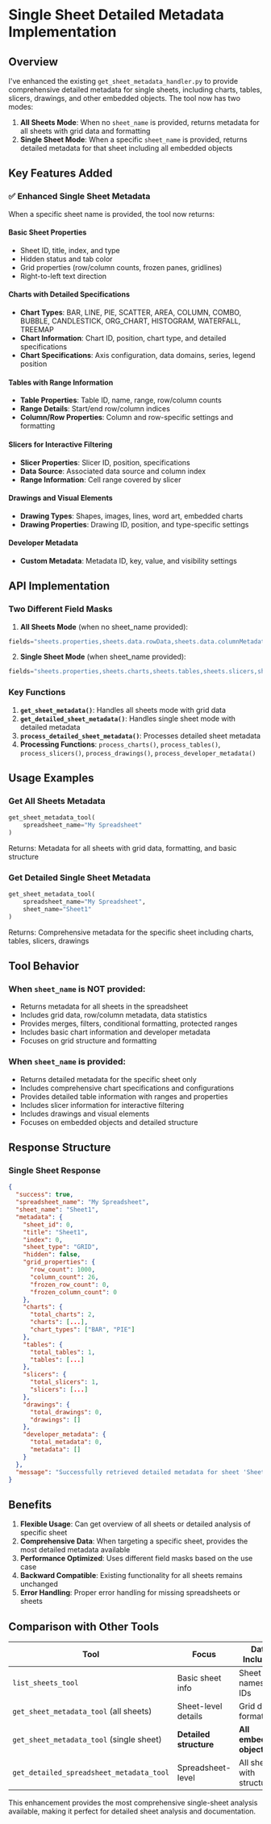 # Single Sheet Detailed Metadata Implementation

## Overview

I've enhanced the existing `get_sheet_metadata_handler.py` to provide comprehensive detailed metadata for single sheets, including charts, tables, slicers, drawings, and other embedded objects. The tool now has two modes:

1. **All Sheets Mode**: When no `sheet_name` is provided, returns metadata for all sheets with grid data and formatting
2. **Single Sheet Mode**: When a specific `sheet_name` is provided, returns detailed metadata for that sheet including all embedded objects

## Key Features Added

### ✅ **Enhanced Single Sheet Metadata**
When a specific sheet name is provided, the tool now returns:

#### **Basic Sheet Properties**
- Sheet ID, title, index, and type
- Hidden status and tab color
- Grid properties (row/column counts, frozen panes, gridlines)
- Right-to-left text direction

#### **Charts with Detailed Specifications**
- **Chart Types**: BAR, LINE, PIE, SCATTER, AREA, COLUMN, COMBO, BUBBLE, CANDLESTICK, ORG_CHART, HISTOGRAM, WATERFALL, TREEMAP
- **Chart Information**: Chart ID, position, chart type, and detailed specifications
- **Chart Specifications**: Axis configuration, data domains, series, legend position

#### **Tables with Range Information**
- **Table Properties**: Table ID, name, range, row/column counts
- **Range Details**: Start/end row/column indices
- **Column/Row Properties**: Column and row-specific settings and formatting

#### **Slicers for Interactive Filtering**
- **Slicer Properties**: Slicer ID, position, specifications
- **Data Source**: Associated data source and column index
- **Range Information**: Cell range covered by slicer

#### **Drawings and Visual Elements**
- **Drawing Types**: Shapes, images, lines, word art, embedded charts
- **Drawing Properties**: Drawing ID, position, and type-specific settings

#### **Developer Metadata**
- **Custom Metadata**: Metadata ID, key, value, and visibility settings

## API Implementation

### **Two Different Field Masks**

1. **All Sheets Mode** (when no sheet_name provided):
```python
fields="sheets.properties,sheets.data.rowData,sheets.data.columnMetadata,sheets.data.rowMetadata,sheets.merges,sheets.basicFilter,sheets.charts,sheets.conditionalFormats,sheets.protectedRanges,sheets.developerMetadata"
```

2. **Single Sheet Mode** (when sheet_name provided):
```python
fields="sheets.properties,sheets.charts,sheets.tables,sheets.slicers,sheets.developerMetadata,sheets.drawings"
```

### **Key Functions**

1. **`get_sheet_metadata()`**: Handles all sheets mode with grid data
2. **`get_detailed_sheet_metadata()`**: Handles single sheet mode with detailed metadata
3. **`process_detailed_sheet_metadata()`**: Processes detailed sheet metadata
4. **Processing Functions**: `process_charts()`, `process_tables()`, `process_slicers()`, `process_drawings()`, `process_developer_metadata()`

## Usage Examples

### **Get All Sheets Metadata**
```python
get_sheet_metadata_tool(
    spreadsheet_name="My Spreadsheet"
)
```
Returns: Metadata for all sheets with grid data, formatting, and basic structure

### **Get Detailed Single Sheet Metadata**
```python
get_sheet_metadata_tool(
    spreadsheet_name="My Spreadsheet",
    sheet_name="Sheet1"
)
```
Returns: Comprehensive metadata for the specific sheet including charts, tables, slicers, drawings

## Tool Behavior

### **When `sheet_name` is NOT provided:**
- Returns metadata for all sheets in the spreadsheet
- Includes grid data, row/column metadata, data statistics
- Provides merges, filters, conditional formatting, protected ranges
- Includes basic chart information and developer metadata
- Focuses on grid structure and formatting

### **When `sheet_name` is provided:**
- Returns detailed metadata for the specific sheet only
- Includes comprehensive chart specifications and configurations
- Provides detailed table information with ranges and properties
- Includes slicer information for interactive filtering
- Includes drawings and visual elements
- Focuses on embedded objects and detailed structure

## Response Structure

### **Single Sheet Response**
```json
{
  "success": true,
  "spreadsheet_name": "My Spreadsheet",
  "sheet_name": "Sheet1",
  "metadata": {
    "sheet_id": 0,
    "title": "Sheet1",
    "index": 0,
    "sheet_type": "GRID",
    "hidden": false,
    "grid_properties": {
      "row_count": 1000,
      "column_count": 26,
      "frozen_row_count": 0,
      "frozen_column_count": 0
    },
    "charts": {
      "total_charts": 2,
      "charts": [...],
      "chart_types": ["BAR", "PIE"]
    },
    "tables": {
      "total_tables": 1,
      "tables": [...]
    },
    "slicers": {
      "total_slicers": 1,
      "slicers": [...]
    },
    "drawings": {
      "total_drawings": 0,
      "drawings": []
    },
    "developer_metadata": {
      "total_metadata": 0,
      "metadata": []
    }
  },
  "message": "Successfully retrieved detailed metadata for sheet 'Sheet1' in 'My Spreadsheet'"
}
```

## Benefits

1. **Flexible Usage**: Can get overview of all sheets or detailed analysis of specific sheet
2. **Comprehensive Data**: When targeting a specific sheet, provides the most detailed metadata available
3. **Performance Optimized**: Uses different field masks based on the use case
4. **Backward Compatible**: Existing functionality for all sheets remains unchanged
5. **Error Handling**: Proper error handling for missing spreadsheets or sheets

## Comparison with Other Tools

| Tool | Focus | Data Included | Use Case |
|------|-------|---------------|----------|
| `list_sheets_tool` | Basic sheet info | Sheet names and IDs | Quick overview |
| `get_sheet_metadata_tool` (all sheets) | Sheet-level details | Grid data, formatting | Detailed sheet analysis |
| `get_sheet_metadata_tool` (single sheet) | **Detailed structure** | **All embedded objects** | **Comprehensive analysis** |
| `get_detailed_spreadsheet_metadata_tool` | Spreadsheet-level | All sheets with structure | Complete spreadsheet overview |

This enhancement provides the most comprehensive single-sheet analysis available, making it perfect for detailed sheet analysis and documentation. 